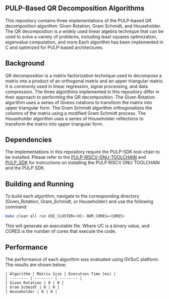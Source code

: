 ﻿## PULP-Based QR Decomposition Algorithms

This repository contains three implementations of the PULP-based QR decomposition algorithm: Given Rotation, Gram Schmidt, and Householder. The QR decomposition is a widely used linear algebra technique that can be used to solve a variety of problems, including least squares optimization, eigenvalue computation, and more.Each algorithm has been implemented in C and optimized for PULP-based architectures.

## Background

QR decomposition is a matrix factorization technique used to decompose a matrix into a product of an orthogonal matrix and an upper triangular matrix. It is commonly used in linear regression, signal processing, and data compression.
The three algorithms implemented in this repository differ in their approach to performing the QR decomposition. The Given Rotation algorithm uses a series of Givens rotations to transform the matrix into upper triangular form. The Gram Schmidt algorithm orthogonalizes the columns of the matrix using a modified Gram Schmidt process. The Householder algorithm uses a series of Householder reflections to transform the matrix into upper triangular form.

## Dependencies

The implementations in this repository require the PULP-SDK tool-chain to be installed. Please refer to the [PULP-RISCV-GNU-TOOLCHAIN](https://github.com/pulp-platform/pulp-riscv-gnu-toolchain) and [PULP_SDK](https://github.com/pulp-platform/pulp-sdk) for instructions on installing the PULP RISCV GNU TOOLCHAIN and the PULP SDK.

## Building and Running

To build each algorithm, navigate to the corresponding directory (Given_Rotation, Gram_Schmidt, or Householder) and use the following command:

```bash
make clean all run USE_CLUSTER=<UC> NUM_CORES=<CORES>
```
This will generate an executable file. Where UC is a binary value, and CORES is the number of cores that execute the code.

## Performance

The performance of each algorithm was evaluated using GVSoC platform. The results are shown below:

	| Algorithm | Matrix Size | Execution Time (ms) |
	| -------- | -------- | -------- |
	| Given Rotation | 0 | 0 |
	| Gram Schmidt | 0 | 0 |
	| Householder | 0 | 0 |














